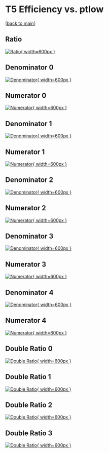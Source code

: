 # T5 Efficiency vs. ptlow

[[back to main](./)]



## Ratio

[![Ratio](../mtv/var/T5_base_11_-1_eff_ptlow.png){ width=600px }](../mtv/var/T5_base_11_-1_eff_ptlow.pdf)

## Denominator 0

[![Denominator](../mtv/den/T5_base_11_-1_eff_ptlow_den0.png){ width=600px }](../mtv/den/T5_base_11_-1_eff_ptlow_den0.pdf)

## Numerator 0

[![Numerator](../mtv/num/T5_base_11_-1_eff_ptlow_num0.png){ width=600px }](../mtv/num/T5_base_11_-1_eff_ptlow_num0.pdf)

## Denominator 1

[![Denominator](../mtv/den/T5_base_11_-1_eff_ptlow_den1.png){ width=600px }](../mtv/den/T5_base_11_-1_eff_ptlow_den1.pdf)

## Numerator 1

[![Numerator](../mtv/num/T5_base_11_-1_eff_ptlow_num1.png){ width=600px }](../mtv/num/T5_base_11_-1_eff_ptlow_num1.pdf)

## Denominator 2

[![Denominator](../mtv/den/T5_base_11_-1_eff_ptlow_den2.png){ width=600px }](../mtv/den/T5_base_11_-1_eff_ptlow_den2.pdf)

## Numerator 2

[![Numerator](../mtv/num/T5_base_11_-1_eff_ptlow_num2.png){ width=600px }](../mtv/num/T5_base_11_-1_eff_ptlow_num2.pdf)

## Denominator 3

[![Denominator](../mtv/den/T5_base_11_-1_eff_ptlow_den3.png){ width=600px }](../mtv/den/T5_base_11_-1_eff_ptlow_den3.pdf)

## Numerator 3

[![Numerator](../mtv/num/T5_base_11_-1_eff_ptlow_num3.png){ width=600px }](../mtv/num/T5_base_11_-1_eff_ptlow_num3.pdf)

## Denominator 4

[![Denominator](../mtv/den/T5_base_11_-1_eff_ptlow_den4.png){ width=600px }](../mtv/den/T5_base_11_-1_eff_ptlow_den4.pdf)

## Numerator 4

[![Numerator](../mtv/num/T5_base_11_-1_eff_ptlow_num4.png){ width=600px }](../mtv/num/T5_base_11_-1_eff_ptlow_num4.pdf)

## Double Ratio 0

[![Double Ratio](../mtv/ratio/T5_base_11_-1_eff_ptlow_ratio0.png){ width=600px }](../mtv/ratio/T5_base_11_-1_eff_ptlow_ratio0.pdf)

## Double Ratio 1

[![Double Ratio](../mtv/ratio/T5_base_11_-1_eff_ptlow_ratio1.png){ width=600px }](../mtv/ratio/T5_base_11_-1_eff_ptlow_ratio1.pdf)

## Double Ratio 2

[![Double Ratio](../mtv/ratio/T5_base_11_-1_eff_ptlow_ratio2.png){ width=600px }](../mtv/ratio/T5_base_11_-1_eff_ptlow_ratio2.pdf)

## Double Ratio 3

[![Double Ratio](../mtv/ratio/T5_base_11_-1_eff_ptlow_ratio3.png){ width=600px }](../mtv/ratio/T5_base_11_-1_eff_ptlow_ratio3.pdf)


